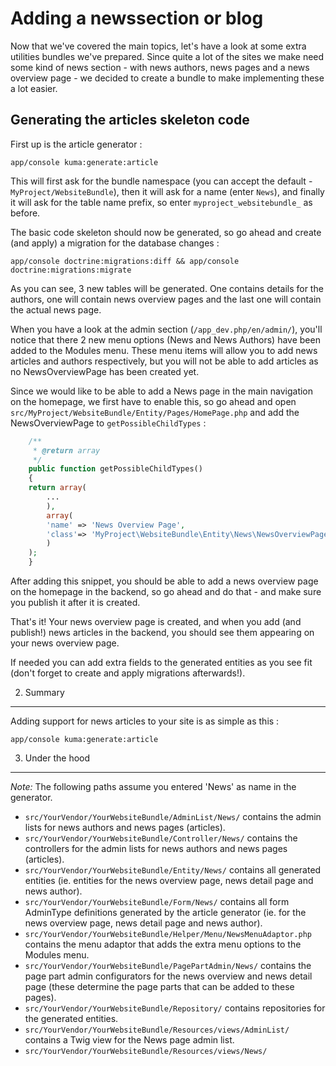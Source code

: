 # Adding a newssection or blog

Now that we've covered the main topics, let's have a look at some extra utilities bundles we've prepared. Since quite
a lot of the sites we make need some kind of news section - with news authors, news pages and a news overview page -
we decided to create a bundle to make implementing these a lot easier.


## Generating the articles skeleton code

First up is the article generator :

    app/console kuma:generate:article

This will first ask for the bundle namespace (you can accept the default - `MyProject/WebsiteBundle`), then it will ask for
a name (enter `News`), and finally it will ask for the table name prefix, so enter `myproject_websitebundle_` as before.

The basic code skeleton should now be generated, so go ahead and create (and apply) a migration for the database
changes :

    app/console doctrine:migrations:diff && app/console doctrine:migrations:migrate

As you can see, 3 new tables will be generated. One contains details for the authors, one will contain news overview
pages and the last one will contain the actual news page.

When you have a look at the admin section (`/app_dev.php/en/admin/`), you'll notice that there 2 new menu options
(News and News Authors) have been added to the Modules menu. These menu items will allow you to add news articles
and authors respectively, but you will not be able to add articles as no NewsOverviewPage has been created yet.

Since we would like to be able to add a News page in the main navigation on the homepage, we first have to enable this,
so go ahead and open `src/MyProject/WebsiteBundle/Entity/Pages/HomePage.php` and add the NewsOverviewPage to
`getPossibleChildTypes` :

```php
    /**
     * @return array
     */
    public function getPossibleChildTypes()
    {
	return array(
	    ...
	    ),
	    array(
		'name' => 'News Overview Page',
		'class'=> 'MyProject\WebsiteBundle\Entity\News\NewsOverviewPage'
	    )
	);
    }
```

After adding this snippet, you should be able to add a news overview page on the homepage in the backend, so go ahead
and do that - and make sure you publish it after it is created.

That's it! Your news overview page is created, and when you add (and publish!) news articles in the backend, you should
see them appearing on your news overview page.

If needed you can add extra fields to the generated entities as you see fit (don't forget to create and apply migrations
afterwards!).


2) Summary
----------

Adding support for news articles to your site is as simple as this :

    app/console kuma:generate:article


3) Under the hood
-----------------

*Note:* The following paths assume you entered 'News' as name in the generator.

- `src/YourVendor/YourWebsiteBundle/AdminList/News/` contains the admin lists for news authors and news pages (articles).
- `src/YourVendor/YourWebsiteBundle/Controller/News/` contains the controllers for the admin lists for news authors and news pages (articles).
- `src/YourVendor/YourWebsiteBundle/Entity/News/` contains all generated entities (ie. entities for the news overview page, news detail page and news author).
- `src/YourVendor/YourWebsiteBundle/Form/News/` contains all form AdminType definitions generated by the article generator (ie. for the news overview page, news detail page and news author).
- `src/YourVendor/YourWebsiteBundle/Helper/Menu/NewsMenuAdaptor.php` contains the menu adaptor that adds the extra menu options to the Modules menu.
- `src/YourVendor/YourWebsiteBundle/PagePartAdmin/News/` contains the page part admin configurators for the news overview and news detail page (these determine the page parts that can be added to these pages).
- `src/YourVendor/YourWebsiteBundle/Repository/` contains repositories for the generated entities.
- `src/YourVendor/YourWebsiteBundle/Resources/views/AdminList/` contains a Twig view for the News page admin list.
- `src/YourVendor/YourWebsiteBundle/Resources/views/News/`